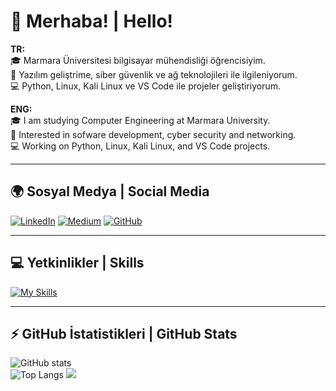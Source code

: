 # 👋 Merhaba! | Hello!

**TR:**  
🎓 Marmara Üniversitesi bilgisayar mühendisliği öğrencisiyim.  
🔐 Yazılım geliştrime, siber güvenlik ve ağ teknolojileri ile ilgileniyorum.  
💻 Python, Linux, Kali Linux ve VS Code ile projeler geliştiriyorum.  

**ENG:**  
🎓 I am studying Computer Engineering at Marmara University.  
🔐 Interested in sofware development, cyber security and networking.  
💻 Working on Python, Linux, Kali Linux, and VS Code projects.  

---

## 🌍 Sosyal Medya | Social Media

[![LinkedIn](https://img.shields.io/badge/-LinkedIn-0077B5?style=for-the-badge&logo=linkedin&logoColor=white)](https://www.linkedin.com/in/mehmet-burak-mente%C5%9Fe-00a542315/)
[![Medium](https://img.shields.io/badge/-Medium-000000?style=for-the-badge&logo=medium&logoColor=white)](https://medium.com/@burakmentese16)
[![GitHub](https://img.shields.io/badge/-GitHub-181717?style=for-the-badge&logo=github&logoColor=white)](https://github.com/BurakHINGE)

---

## 💻 Yetkinlikler | Skills

[![My Skills](https://skillicons.dev/icons?i=python,pycharm,java,vscode,sublime,kali,linux,windows)](https://skillicons.dev)

---

## ⚡ GitHub İstatistikleri | GitHub Stats

![GitHub stats](https://github-readme-stats.vercel.app/api?username=BurakHINGE&show_icons=true&theme=radical)  
![Top Langs](https://github-readme-stats.vercel.app/api/top-langs/?username=BurakHINGE&layout=compact)
![](https://komarev.com/ghpvc/?username=BurakHINGE&color=orange)
